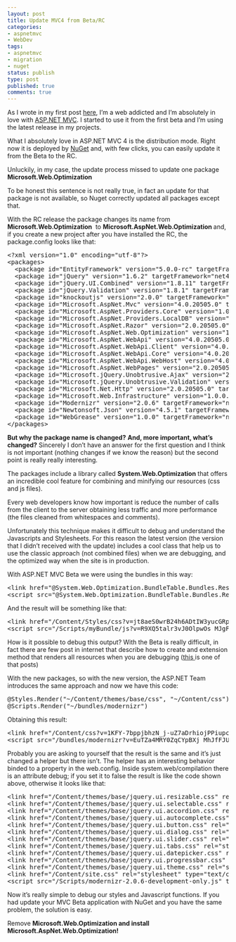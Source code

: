 ```yaml
---
layout: post
title: Update MVC4 from Beta/RC
categories:
- aspnetmvc
- WebDev
tags:
- aspnetmvc
- migration
- nuget
status: publish
type: post
published: true
comments: true
---
```

As I wrote in my first post <a title="How to override tostring.it" href="http://tostring.it/2012/05/20/how-to-override-tostring/">here</a>, I’m a web addicted and I’m absolutely in love with <a title="ASP.NET MVC" href="http://tostring.it/tag/aspnetmvc/" target="_blank">ASP.NET MVC</a>. I started to use it from the first beta and I’m using the latest release in my projects.

What I absolutely love in ASP.NET MVC 4 is the distribution mode. Right now it is deployed by <a title="NuGet official site" href="http://www.nuget.org" target="_blank">NuGet</a> and, with few clicks, you can easily update it from the Beta to the RC.

Unluckily, in my case, the update process missed to update one package <strong>Microsoft.Web.Optimization</strong>

To be honest this sentence is not really true, in fact an update for that package is not available, so Nuget correctly updated all packages except that.

With the RC release the package changes its name from <strong>Microsoft.Web.Optimization</strong>  to <strong>Microsoft.AspNet.Web.Optimization </strong>and,<strong> </strong>if you create a new project after you have installed the RC, the package.config looks like that:
<pre class="brush: xml; gutter: true">&lt;?xml version=&quot;1.0&quot; encoding=&quot;utf-8&quot;?&gt;
&lt;packages&gt;
  &lt;package id=&quot;EntityFramework&quot; version=&quot;5.0.0-rc&quot; targetFramework=&quot;net40&quot; /&gt;
  &lt;package id=&quot;jQuery&quot; version=&quot;1.6.2&quot; targetFramework=&quot;net40&quot; /&gt;
  &lt;package id=&quot;jQuery.UI.Combined&quot; version=&quot;1.8.11&quot; targetFramework=&quot;net40&quot; /&gt;
  &lt;package id=&quot;jQuery.Validation&quot; version=&quot;1.8.1&quot; targetFramework=&quot;net40&quot; /&gt;
  &lt;package id=&quot;knockoutjs&quot; version=&quot;2.0.0&quot; targetFramework=&quot;net40&quot; /&gt;
  &lt;package id=&quot;Microsoft.AspNet.Mvc&quot; version=&quot;4.0.20505.0&quot; targetFramework=&quot;net40&quot; /&gt;
  &lt;package id=&quot;Microsoft.AspNet.Providers.Core&quot; version=&quot;1.0&quot; targetFramework=&quot;net40&quot; /&gt;
  &lt;package id=&quot;Microsoft.AspNet.Providers.LocalDB&quot; version=&quot;1.0&quot; targetFramework=&quot;net40&quot; /&gt;
  &lt;package id=&quot;Microsoft.AspNet.Razor&quot; version=&quot;2.0.20505.0&quot; targetFramework=&quot;net40&quot; /&gt;
  &lt;package id=&quot;Microsoft.AspNet.Web.Optimization&quot; version=&quot;1.0.0-beta2&quot; targetFramework=&quot;net40&quot; /&gt;
  &lt;package id=&quot;Microsoft.AspNet.WebApi&quot; version=&quot;4.0.20505.0&quot; targetFramework=&quot;net40&quot; /&gt;
  &lt;package id=&quot;Microsoft.AspNet.WebApi.Client&quot; version=&quot;4.0.20505.0&quot; targetFramework=&quot;net40&quot; /&gt;
  &lt;package id=&quot;Microsoft.AspNet.WebApi.Core&quot; version=&quot;4.0.20505.0&quot; targetFramework=&quot;net40&quot; /&gt;
  &lt;package id=&quot;Microsoft.AspNet.WebApi.WebHost&quot; version=&quot;4.0.20505.0&quot; targetFramework=&quot;net40&quot; /&gt;
  &lt;package id=&quot;Microsoft.AspNet.WebPages&quot; version=&quot;2.0.20505.0&quot; targetFramework=&quot;net40&quot; /&gt;
  &lt;package id=&quot;Microsoft.jQuery.Unobtrusive.Ajax&quot; version=&quot;2.0.20505.0&quot; targetFramework=&quot;net40&quot; /&gt;
  &lt;package id=&quot;Microsoft.jQuery.Unobtrusive.Validation&quot; version=&quot;2.0.20505.0&quot; targetFramework=&quot;net40&quot; /&gt;
  &lt;package id=&quot;Microsoft.Net.Http&quot; version=&quot;2.0.20505.0&quot; targetFramework=&quot;net40&quot; /&gt;
  &lt;package id=&quot;Microsoft.Web.Infrastructure&quot; version=&quot;1.0.0.0&quot; targetFramework=&quot;net40&quot; /&gt;
  &lt;package id=&quot;Modernizr&quot; version=&quot;2.0.6&quot; targetFramework=&quot;net40&quot; /&gt;
  &lt;package id=&quot;Newtonsoft.Json&quot; version=&quot;4.5.1&quot; targetFramework=&quot;net40&quot; /&gt;
  &lt;package id=&quot;WebGrease&quot; version=&quot;1.0.0&quot; targetFramework=&quot;net40&quot; /&gt;
&lt;/packages&gt;</pre>
<strong>But why the package name is changed?</strong> <strong>And, more important, what’s changed?</strong>
Sincerely I don’t have an answer for the first question and I think is not important (nothing changes if we know the reason) but the second point is really really interesting.

The packages include a library called <strong>System.Web.Optimization</strong> that offers an incredible cool feature for combining and minifying our resources (css and js files).

Every web developers know how important is reduce the number of calls from the client to the server obtaining less traffic and more performance (the files cleaned from whitespaces and comments).

Unfortunately this technique makes it difficult to debug and understand the Javascripts and Stylesheets. For this reason the latest version (the version that I didn’t received with the update) includes a cool class that help us to use the classic approach (not combined files) when we are debugging, and the optimized way when the site is in production.

With ASP.NET MVC Beta we were using the bundles in this way:
<pre class="brush: xhtml; gutter: true">&lt;link href=&quot;@System.Web.Optimization.BundleTable.Bundles.ResolveBundleUrl(&quot;~/Content/Styles/css&quot;)&quot; rel=&quot;stylesheet&quot; type=&quot;text/css&quot; /&gt;
&lt;script src=&quot;@System.Web.Optimization.BundleTable.Bundles.ResolveBundleUrl(&quot;~/Content/themes/base/css&quot;)&quot;&gt;&lt;/script&gt;</pre>
And the result will be something like that:
<pre class="brush: xhtml; gutter: true">&lt;link href=&quot;/Content/Styles/css?v=jt8aeS0wrB24h6ADtIW3yucGRpbJ2UViuR3OjTHGcuQ1&quot; rel=&quot;stylesheet&quot; type=&quot;text/css&quot; /&gt;
&lt;script src=&quot;/Scripts/myBundle/js?v=R9XQ5talr3vJ0OlpwOs_MJgF38vpqToKF_ryeXfaBLY1&quot;&gt;&lt;/script&gt;</pre>
How is it possible to debug this output?
With the Beta is really difficult, in fact there are few post in internet that describe how to create and extension method that renders all resources when you are debugging (<a title="Disabling Bundling and Minification in ASP.NET 4.5/MVC 4" href="http://blog.kurtschindler.net/post/disabling-bundling-and-minification-in-aspnet-45mvc-4" target="_blank">this </a>is one of that posts)

With the new packages, so with the new version, the ASP.NET Team introduces the same approach and now we have this code:
<pre class="brush: xhtml; gutter: true">@Styles.Render(&quot;~/Content/themes/base/css&quot;, &quot;~/Content/css&quot;)
@Scripts.Render(&quot;~/bundles/modernizr&quot;)</pre>
Obtaining this result:
<pre class="brush: xhtml; gutter: true">&lt;link href=&quot;/Content/css?v=1KFY-7bppjbhzN_j-uZ7aDrhiojPPiupccFdk_rQVig1&quot; rel=&quot;stylesheet&quot; type=&quot;text/css&quot; /&gt;
&lt;script src=&quot;/bundles/modernizr?v=EuTZa4MRY0ZqCYpBXj_MhJfFJU2QBDf0xGrV_p1fHME1&quot; type=&quot;text/javascript&quot;&gt;&lt;/script&gt;</pre>
Probably you are asking to yourself that the result is the same and it’s just changed a helper but there isn’t.
The helper has an interesting behavior binded to a property in the web.config. Inside system.web/compilation there is an attribute debug; if you set it to false the result is like the code shown above, otherwise it looks like that:
<pre class="brush: xhtml; gutter: true">&lt;link href=&quot;/Content/themes/base/jquery.ui.resizable.css&quot; rel=&quot;stylesheet&quot; type=&quot;text/css&quot; /&gt;
&lt;link href=&quot;/Content/themes/base/jquery.ui.selectable.css&quot; rel=&quot;stylesheet&quot; type=&quot;text/css&quot; /&gt;
&lt;link href=&quot;/Content/themes/base/jquery.ui.accordion.css&quot; rel=&quot;stylesheet&quot; type=&quot;text/css&quot; /&gt;
&lt;link href=&quot;/Content/themes/base/jquery.ui.autocomplete.css&quot; rel=&quot;stylesheet&quot; type=&quot;text/css&quot; /&gt;
&lt;link href=&quot;/Content/themes/base/jquery.ui.button.css&quot; rel=&quot;stylesheet&quot; type=&quot;text/css&quot; /&gt;
&lt;link href=&quot;/Content/themes/base/jquery.ui.dialog.css&quot; rel=&quot;stylesheet&quot; type=&quot;text/css&quot; /&gt;
&lt;link href=&quot;/Content/themes/base/jquery.ui.slider.css&quot; rel=&quot;stylesheet&quot; type=&quot;text/css&quot; /&gt;
&lt;link href=&quot;/Content/themes/base/jquery.ui.tabs.css&quot; rel=&quot;stylesheet&quot; type=&quot;text/css&quot; /&gt;
&lt;link href=&quot;/Content/themes/base/jquery.ui.datepicker.css&quot; rel=&quot;stylesheet&quot; type=&quot;text/css&quot; /&gt;
&lt;link href=&quot;/Content/themes/base/jquery.ui.progressbar.css&quot; rel=&quot;stylesheet&quot; type=&quot;text/css&quot; /&gt;
&lt;link href=&quot;/Content/themes/base/jquery.ui.theme.css&quot; rel=&quot;stylesheet&quot; type=&quot;text/css&quot; /&gt;
&lt;link href=&quot;/Content/site.css&quot; rel=&quot;stylesheet&quot; type=&quot;text/css&quot; /&gt;
&lt;script src=&quot;/Scripts/modernizr-2.0.6-development-only.js&quot; type=&quot;text/javascript&quot;&gt;&lt;/script&gt;</pre>
Now it’s really simple to debug our styles and Javascript functions.
If you had update your MVC Beta application with NuGet and you have the same problem, the solution is easy.

Remove <strong>Microsoft.Web.Optimization and install Microsoft.AspNet.Web.Optimization!</strong>
